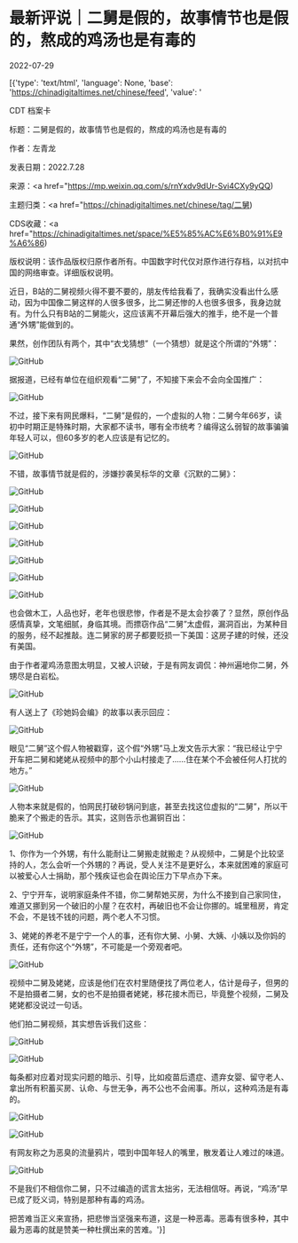 # 最新评说｜二舅是假的，故事情节也是假的，熬成的鸡汤也是有毒的

2022-07-29

[{'type': 'text/html', 'language': None, 'base': 'https://chinadigitaltimes.net/chinese/feed', 'value': '

CDT 档案卡

标题：二舅是假的，故事情节也是假的，熬成的鸡汤也是有毒的

作者：左青龙

发表日期：2022.7.28

来源：<a href="https://mp.weixin.qq.com/s/rnYxdv9dUr-Svi4CXy9yQQ)

主题归类：<a href="https://chinadigitaltimes.net/chinese/tag/二舅)

CDS收藏：<a href="https://chinadigitaltimes.net/space/%E5%85%AC%E6%B0%91%E9%A6%86)

版权说明：该作品版权归原作者所有。中国数字时代仅对原作进行存档，以对抗中国的网络审查。详细版权说明。





近日，B站的二舅视频火得不要不要的，朋友传给我看了，我确实没看出什么感动，因为中国像二舅这样的人很多很多，比二舅还惨的人也很多很多，我身边就有。为什么只有B站的二舅能火，这应该离不开幕后强大的推手，绝不是一个普通“外甥”能做到的。

果然，创作团队有两个，其中“衣戈猜想”（一个猜想）就是这个所谓的“外甥”：

![GitHub](https://chinadigitaltimes.net/chinese/files/2022/07/post-684936-62e377dca3e4b.png)

据报道，已经有单位在组织观看“二舅”了，不知接下来会不会向全国推广：

![GitHub](https://chinadigitaltimes.net/chinese/files/2022/07/post-684936-62e377dcb679c.png)

不过，接下来有网民爆料，“二舅”是假的，一个虚拟的人物：二舅今年66岁，读初中时期正是特殊时期，大家都不读书，哪有全市统考？编得这么弱智的故事骗骗年轻人可以，但60多岁的老人应该是有记忆的。

![GitHub](https://chinadigitaltimes.net/chinese/files/2022/07/post-684936-62e377dcc6305.png)

不错，故事情节就是假的，涉嫌抄袭吴标华的文章《沉默的二舅》：

![GitHub](https://chinadigitaltimes.net/chinese/files/2022/07/post-684936-62e377dcce7a7.png)

![GitHub](https://chinadigitaltimes.net/chinese/files/2022/07/post-684936-62e377dcd89e5.png)

![GitHub](https://chinadigitaltimes.net/chinese/files/2022/07/post-684936-62e377dce0ee8.png)

![GitHub](https://chinadigitaltimes.net/chinese/files/2022/07/post-684936-62e377dcec2bb.png)

![GitHub](https://chinadigitaltimes.net/chinese/files/2022/07/post-684936-62e377dcf4173.png)

![GitHub](https://chinadigitaltimes.net/chinese/files/2022/07/post-684936-62e377dd09242.png)

![GitHub](https://chinadigitaltimes.net/chinese/files/2022/07/post-684936-62e377dd18063.png)

也会做木工，人品也好，老年也很悲惨，作者是不是太会抄袭了？显然，原创作品感情真挚，文笔细腻，身临其境。而摽窃作品“二舅”太虚假，漏洞百出，为某种目的服务，经不起推敲。连二舅家的房子都要贬损一下美国：这房子建的时候，还没有美国。

由于作者灌鸡汤意图太明显，又被人识破，于是有网友调侃：神州遍地你二舅，外甥尽是白岩松。

![GitHub](https://chinadigitaltimes.net/chinese/files/2022/07/post-684936-62e377dd231b1.png)

有人送上了《珍她妈会编》的故事以表示回应：

![GitHub](https://chinadigitaltimes.net/chinese/files/2022/07/post-684936-62e377dd2d0f2.)

眼见“二舅”这个假人物被戳穿，这个假“外甥”马上发文告示大家：“我已经让宁宁开车把二舅和姥姥从视频中的那个小山村接走了……住在某个不会被任何人打扰的地方。”

![GitHub](https://chinadigitaltimes.net/chinese/files/2022/07/post-684936-62e377dd3ce4f.png)

人物本来就是假的，怕网民打破砂锅问到底，甚至去找这位虚拟的“二舅”，所以干脆来了个搬走的告示。其实，这则告示也漏铜百出：

![GitHub](https://chinadigitaltimes.net/chinese/files/2022/07/post-684936-62e377dd49d27.png)

1、你作为一个外甥，有什么能耐让二舅搬走就搬走？从视频中，二舅是个比较坚持的人，怎么会听一个外甥的？再说，受人关注不是更好么，本来就困难的家庭可以被爱心人士捐助，那个残疾证也会在舆论压力下早点办下来。

2、宁宁开车，说明家庭条件不错，你二舅帮她买房，为什么不接到自己家同住，难道又挪到另一个破旧的小屋？在农村，再破旧也不会让你挪的。城里租房，肯定不会，不是钱不钱的问题，两个老人不习惯。

3、姥姥的养老不是宁宁一个人的事，还有你大舅、小舅、大姨、小姨以及你妈的责任，还有你这个“外甥”，不可能是一个旁观者吧。

![GitHub](https://chinadigitaltimes.net/chinese/files/2022/07/post-684936-62e377dd52098.)

视频中二舅及姥姥，应该是他们在农村里随便找了两位老人，估计是母子，但男的不是拍摄者二舅，女的也不是拍摄者姥姥，移花接木而已，毕竟整个视频，二舅及姥姥都没说过一句话。

他们拍二舅视频，其实想告诉我们这些：

![GitHub](https://chinadigitaltimes.net/chinese/files/2022/07/post-684936-62e377dd5e34a.png)

![GitHub](https://chinadigitaltimes.net/chinese/files/2022/07/post-684936-62e377dd6ce75.png)

每条都对应着对现实问题的暗示、引导，比如疫苗后遗症、遗弃女婴、留守老人、拿出所有积蓄买房、认命、与世无争，再不公也不会闹事。所以，这种鸡汤是有毒的。

![GitHub](https://chinadigitaltimes.net/chinese/files/2022/07/post-684936-62e377dd7e300.png)

![GitHub](https://chinadigitaltimes.net/chinese/files/2022/07/post-684936-62e377dd904b3.png)

有网友称之为恶臭的流量鸦片，喂到中国年轻人的嘴里，散发着让人难过的味道。

![GitHub](https://chinadigitaltimes.net/chinese/files/2022/07/post-684936-62e377dda7ba8.png)

不是我们不相信你二舅，只不过编造的谎言太拙劣，无法相信呀。再说，“鸡汤”早已成了贬义词，特别是那种有毒的鸡汤。

把苦难当正义来宣扬，把悲惨当坚强来布道，这是一种恶毒。恶毒有很多种，其中最为恶毒的就是赞美一种杜撰出来的苦难。'}]